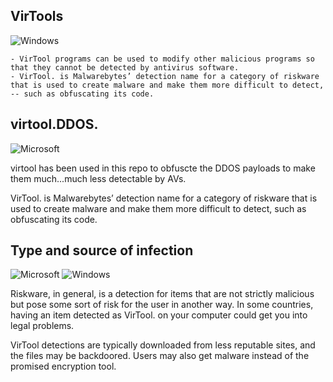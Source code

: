 ## VirTools   
![Windows](https://img.shields.io/badge/Windows-0078D6?style=for-the-badge&logo=windows&logoColor=white)

    - VirTool programs can be used to modify other malicious programs so that they cannot be detected by antivirus software. 
    - VirTool. is Malwarebytes’ detection name for a category of riskware that is used to create malware and make them more difficult to detect, 
    -- such as obfuscating its code.

## virtool.DDOS.
![Microsoft](https://img.shields.io/badge/Microsoft-0078D4?style=for-the-badge&logo=microsoft&logoColor=white)

virtool has been used in this repo to obfuscte the DDOS payloads to make them much...much less detectable by AVs.

VirTool. is Malwarebytes’ detection name for a category of riskware that is used to create malware and make them more difficult to detect, such as obfuscating its code.

## Type and source of infection
![Microsoft](https://img.shields.io/badge/Microsoft-0078D4?style=for-the-badge&logo=microsoft&logoColor=white) ![Windows](https://img.shields.io/badge/Windows-0078D6?style=for-the-badge&logo=windows&logoColor=white)

Riskware, in general, is a detection for items that are not strictly malicious but pose some sort of risk for the user in another way. In some countries, having an item detected as VirTool. on your computer could get you into legal problems.

VirTool detections are typically downloaded from less reputable sites, and the files may be backdoored. Users may also get malware instead of the promised encryption tool.
